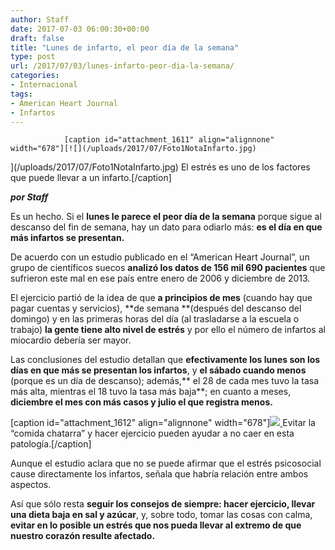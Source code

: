 ```yaml
---
author: Staff
date: 2017-07-03 06:00:30+00:00
draft: false
title: "Lunes de infarto, el peor día de la semana"
type: post
url: /2017/07/03/lunes-infarto-peor-dia-la-semana/
categories:
- Internacional
tags:
- American Heart Journal
- Infartos
---
```



				[caption id="attachment_1611" align="alignnone" width="678"][![](/uploads/2017/07/Foto1NotaInfarto.jpg)
](/uploads/2017/07/Foto1NotaInfarto.jpg) El estrés es uno de los factores que puede llevar a un infarto.[/caption]

_**por Staff**_

Es un hecho. Si el **lunes le parece el peor día de la semana** porque sigue al descanso del fin de semana, hay un dato para odiarlo más: **es el día en que más infartos se presentan.**

De acuerdo con un estudio publicado en el “American Heart Journal”, un grupo de científicos suecos **analizó los datos de 156 mil 690 pacientes** que sufrieron este mal en ese país entre enero de 2006 y diciembre de 2013.

El ejercicio partió de la idea de que **a principios de mes** (cuando hay que pagar cuentas y servicios), **de semana **(después del descanso del domingo) y en las primeras horas del día (al trasladarse a la escuela o trabajo) **la gente tiene alto nivel de estrés** y por ello el número de infartos al miocardio debería ser mayor.

Las conclusiones del estudio detallan que **efectivamente los lunes son los días en que más se presentan los infartos**, y **el sábado cuando menos** (porque es un día de descanso); además,** el 28 de cada mes tuvo la tasa más alta, mientras el 18 tuvo la tasa más baja**; en cuanto a meses, **diciembre el mes con más casos y julio el que registra menos.**

[caption id="attachment_1612" align="alignnone" width="678"][![](/uploads/2017/07/Foto2NotaInfarto.jpg)
](/uploads/2017/07/Foto2NotaInfarto.jpg) Evitar la “comida chatarra” y hacer ejercicio pueden ayudar a no caer en esta patología.[/caption]

Aunque el estudio aclara que no se puede afirmar que el estrés psicosocial cause directamente los infartos, señala que habría relación entre ambos aspectos.

Así que sólo resta **seguir los consejos de siempre: hacer ejercicio, llevar una dieta baja en sal y azúcar**, y, sobre todo, tomar las cosas con calma, **evitar en lo posible un estrés que nos pueda llevar al extremo de que nuestro corazón resulte afectado.**		
